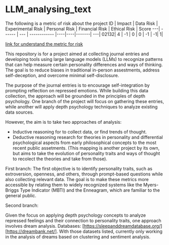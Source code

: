 # LLM_analysing_text

The following is a metric of risk about the project
ID | Impact  | Data Risk | Experimental Risk | Personal Risk | Financial Risk | Ethical Risk | Score 
---| ------ | --- | ------------ |----|----|-------| ---|
02132| 4 | -1 | 0 | 0 | -1 | -1| 1|

[link for understand the metric for risk](https://docs.google.com/spreadsheets/d/14kHAXZJNWorzid48NFDr6Ulr2KEXzGkcNBpyflRLklA/edit?usp=sharing)


This repository is for a project aimed at collecting journal entries and developing tools using large language models (LLMs) to recognize patterns that can help measure certain personality differences and ways of thinking. The goal is to reduce biases in traditional in-person assestments, address self-deception, and overcome minimal self-disclosure.

The purpose of the journal entries is to encourage self-integration by prompting reflection on repressed emotions. While building this data collection, the approach will be grounded in the principles of depth psychology. One branch of the project will focus on gathering these entries, while another will apply depth psychology techniques to analyze existing data sources. 

However, the aim is to take two approaches of analysis: 
- Inductive reasoning for to collect data, or find trends of thought.
- Deductive reasoning research for theories in personality and differential psychological aspects from early philosophical concepts to the most recent public assetments. (This mapping is another project by its own, but aims to take the evolution of personality traits and ways of thought to recolect the theories and take from those).


First branch: 
The first objective is to identify personality traits, such as extroversion, openness, and others, through prompt-based questions while also collecting relevant data. The goal is to make these metrics more accessible by relating them to widely recognized systems like the Myers-Briggs Type Indicator (MBTI) and the Enneagram, which are familiar to the general public.



Second branch: 

Given the focus on applying depth psychology concepts to analyze repressed feelings and their connection to personality traits, one approach involves dream analysis. Databases:  [https://sleepanddreamdatabase.org/] [https://dreambank.net/].
With those datasets listed, currently only working in the analysis of dreams based on clustering and sentiment analysis. 
 
